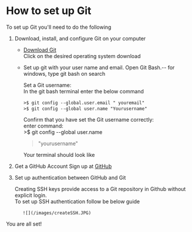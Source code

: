 

# How to set up Git


To set up Git you'll need to do the following
1. Download, install, and configure Git on your computer
   *  [Download Git](https://git-scm.com/downloads)  
      Click on the desired operating system download  

   * Set up git with your user name and email.
     Open Git Bash.--  for windows, type git bash on search  

      Set a Git username:  
      In the git bash terminal enter the below command  


         >$ git config --global.user.email " youremail"  
         >$ git config --global user.name "Yourusername"  

      Confirm that you have set the Git username correctly:   
      enter command:  
          >$ git config --global user.name   
	  > "yourusername"   

      Your terminal should look like

2. Get a GitHub Account
         Sign up at [GitHub](https://github.com/)  


3. Set up authentication between GitHub and Git  

    Creating SSH keys provide access to a Git repository in Github without explicit login.   
    To set up SSH authentication follow be below guide   

          ![](/images/createSSH.JPG)

You are all set!

